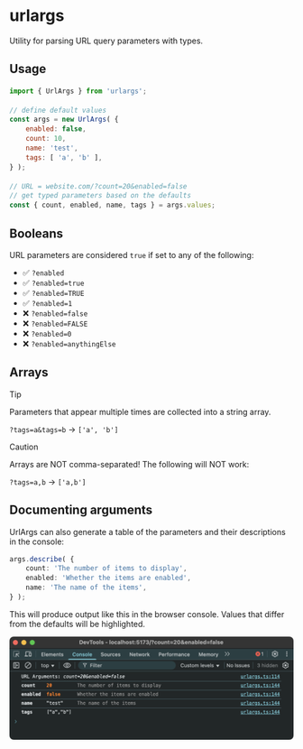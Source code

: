 # urlargs

Utility for parsing URL query parameters with types.

## Usage

```javascript
import { UrlArgs } from 'urlargs';

// define default values
const args = new UrlArgs( {
	enabled: false,
	count: 10,
	name: 'test',
	tags: [ 'a', 'b' ],
} );

// URL = website.com/?count=20&enabled=false
// get typed parameters based on the defaults
const { count, enabled, name, tags } = args.values;
```

## Booleans

URL parameters are considered `true` if set to any of the following:
  - ✅ `?enabled`
  - ✅ `?enabled=true`
  - ✅ `?enabled=TRUE`
  - ✅ `?enabled=1`
  - ❌ `?enabled=false`
  - ❌ `?enabled=FALSE`
  - ❌ `?enabled=0`
  - ❌ `?enabled=anythingElse`

## Arrays

> [!TIP]
> Parameters that appear multiple times are collected into a string array.
>
> `?tags=a&tags=b` → `['a', 'b']`

> [!CAUTION]
> Arrays are NOT comma-separated! The following will NOT work:
>
> `?tags=a,b` → `['a,b']`

## Documenting arguments

UrlArgs can also generate a table of the parameters and their descriptions in the console:

```ts
args.describe( {
	count: 'The number of items to display',
	enabled: 'Whether the items are enabled',
	name: 'The name of the items',
} );
```

This will produce output like this in the browser console. Values that differ from the defaults will be highlighted.

![alt text](https://github.com/georgealways/urlargs/raw/main/screenshot.png "URL Arguments")

